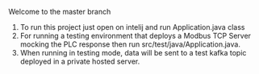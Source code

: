 Welcome to the master branch

1. To run this project just open on intelij and run Application.java class
2. For running a testing environment that deploys a Modbus TCP Server mocking the PLC response then run src/test/java/Application.java.
3. When running in testing mode, data will be sent to a test kafka topic deployed in a private hosted server.